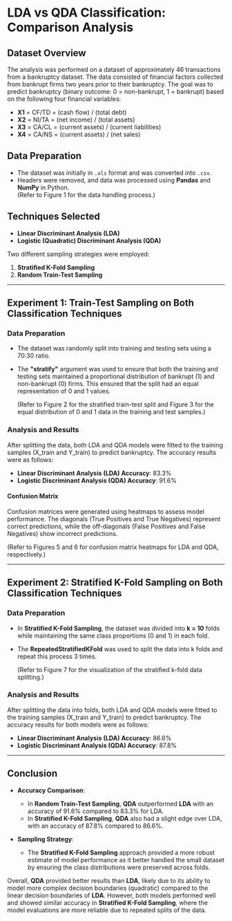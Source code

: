 # LDA vs QDA Classification: Comparison Analysis

## Dataset Overview

The analysis was performed on a dataset of approximately 46 transactions from a bankruptcy dataset. The data consisted of financial factors collected from bankrupt firms two years prior to their bankruptcy. The goal was to predict bankruptcy (binary outcome: 0 = non-bankrupt, 1 = bankrupt) based on the following four financial variables:

- **X1** = CF/TD = (cash flow) / (total debt)
- **X2** = NI/TA = (net income) / (total assets)
- **X3** = CA/CL = (current assets) / (current liabilities)
- **X4** = CA/NS = (current assets) / (net sales)

## Data Preparation

- The dataset was initially in `.xls` format and was converted into `.csv`.
- Headers were removed, and data was processed using **Pandas** and **NumPy** in Python.  
  (Refer to Figure 1 for the data handling process.)

## Techniques Selected

- **Linear Discriminant Analysis (LDA)**
- **Logistic (Quadratic) Discriminant Analysis (QDA)**

Two different sampling strategies were employed:
1. **Stratified K-Fold Sampling**
2. **Random Train-Test Sampling**

---

## Experiment 1: Train-Test Sampling on Both Classification Techniques

### Data Preparation

- The dataset was randomly split into training and testing sets using a 70:30 ratio.
- The **"stratify"** argument was used to ensure that both the training and testing sets maintained a proportional distribution of bankrupt (1) and non-bankrupt (0) firms. This ensured that the split had an equal representation of 0 and 1 values.
  
  (Refer to Figure 2 for the stratified train-test split and Figure 3 for the equal distribution of 0 and 1 data in the training and test samples.)

### Analysis and Results

After splitting the data, both LDA and QDA models were fitted to the training samples (X_train and Y_train) to predict bankruptcy. The accuracy results were as follows:

- **Linear Discriminant Analysis (LDA) Accuracy**: 83.3%
- **Logistic Discriminant Analysis (QDA) Accuracy**: 91.6%

#### Confusion Matrix

Confusion matrices were generated using heatmaps to assess model performance. The diagonals (True Positives and True Negatives) represent correct predictions, while the off-diagonals (False Positives and False Negatives) show incorrect predictions.

  (Refer to Figures 5 and 6 for confusion matrix heatmaps for LDA and QDA, respectively.)

---

## Experiment 2: Stratified K-Fold Sampling on Both Classification Techniques

### Data Preparation

- In **Stratified K-Fold Sampling**, the dataset was divided into **k = 10** folds while maintaining the same class proportions (0 and 1) in each fold.
- The **RepeatedStratifiedKFold** was used to split the data into k folds and repeat this process 3 times.

  (Refer to Figure 7 for the visualization of the stratified k-fold data splitting.)

### Analysis and Results

After splitting the data into folds, both LDA and QDA models were fitted to the training samples (X_train and Y_train) to predict bankruptcy. The accuracy results for both models were as follows:

- **Linear Discriminant Analysis (LDA) Accuracy**: 86.6%
- **Logistic Discriminant Analysis (QDA) Accuracy**: 87.8%

---

## Conclusion

- **Accuracy Comparison**:
  - In **Random Train-Test Sampling**, **QDA** outperformed **LDA** with an accuracy of 91.6% compared to 83.3% for LDA.
  - In **Stratified K-Fold Sampling**, **QDA** also had a slight edge over LDA, with an accuracy of 87.8% compared to 86.6%.

- **Sampling Strategy**:
  - The **Stratified K-Fold Sampling** approach provided a more robust estimate of model performance as it better handled the small dataset by ensuring the class distributions were preserved across folds.

Overall, **QDA** provided better results than **LDA**, likely due to its ability to model more complex decision boundaries (quadratic) compared to the linear decision boundaries of **LDA**. However, both models performed well and showed similar accuracy in **Stratified K-Fold Sampling**, where the model evaluations are more reliable due to repeated splits of the data.


